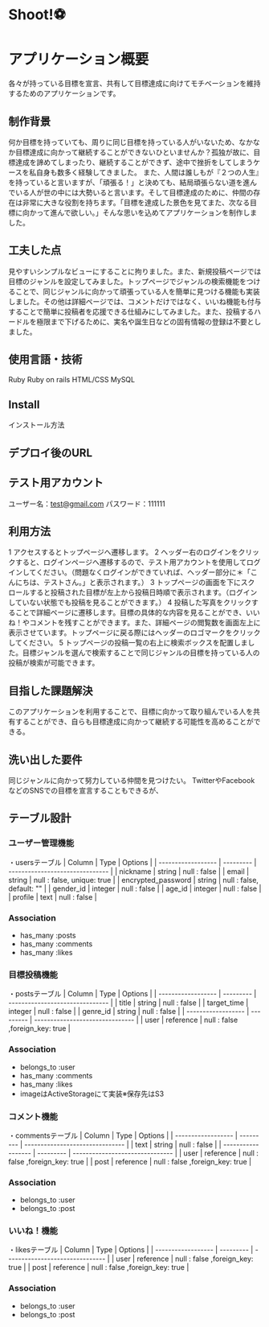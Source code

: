 # Shoot!:soccer:
# アプリケーション概要
各々が持っている目標を宣言、共有して目標達成に向けてモチベーションを維持するためのアプリケーションです。

## 制作背景
何か目標を持っていても、周りに同じ目標を持っている人がいないため、なかなか目標達成に向かって継続することができないひといませんか？孤独が故に、目標達成を諦めてしまったり、継続することができず、途中で挫折をしてしまうケースを私自身も数多く経験してきました。
また、人間は誰しもが『２つの人生』を持っていると言いますが、「頑張る！」と決めても、結局頑張らない道を進んでいる人が世の中には大勢いると言います。そして目標達成のために、仲間の存在は非常に大きな役割を持ちます。「目標を達成した景色を見てまた、次なる目標に向かって進んで欲しい。」そんな思いを込めてアプリケーションを制作しました。

## 工夫した点
見やすいシンプルなビューにすることに拘りました。また、新規投稿ページでは目標のジャンルを設定してみました。トップページでジャンルの検索機能をつけることで、同じジャンルに向かって頑張っている人を簡単に見つける機能も実装しました。その他は詳細ページでは、コメントだけではなく、いいね機能も付与することで簡単に投稿者を応援できる仕組みにしてみました。また、投稿するハードルを極限まで下げるために、実名や誕生日などの固有情報の登録は不要としました。

## 使用言語・技術
Ruby
Ruby on rails
HTML/CSS
MySQL

## Install
インストール方法

## デプロイ後のURL


## テスト用アカウント
ユーザー名：test@gmail.com
パスワード：111111

## 利用方法
1 アクセスするとトップページへ遷移します。
2 ヘッダー右のログインをクリックすると、ログインページへ遷移するので、テスト用アカウントを使用してログインしてください。（問題なくログインができていれば、ヘッダー部分に＊「こんにちは、テストさん。」と表示されます。）
3 トップページの画面を下にスクロールすると投稿された目標が左上から投稿日時順で表示されます。（ログインしていない状態でも投稿を見ることができます。）
4 投稿した写真をクリックすることで詳細ページに遷移します。目標の具体的な内容を見ることができ、いいね！やコメントを残すことができます。また、詳細ページの閲覧数を画面左上に表示させています。トップページに戻る際にはヘッダーのロゴマークをクリックしてください。
5 トップページの投稿一覧の右上に検索ボックスを配置しました。目標ジャンルを選んで検索することで同じジャンルの目標を持っている人の投稿が検索が可能できます。



## 目指した課題解決
このアプリケーションを利用することで、目標に向かって取り組んでいる人を共有することができ、自らも目標達成に向かって継続する可能性を高めることができる。

## 洗い出した要件
同じジャンルに向かって努力している仲間を見つけたい。
TwitterやFacebookなどのSNSでの目標を宣言することもできるが、



## テーブル設計

### ユーザー管理機能
・usersテーブル
| Column             | Type      | Options                         |
| ------------------ | --------- | ------------------------------- |
| nickname           | string    | null : false                    |
| email              | string    | null : false, unique: true      |
| encrypted_password | string    | null : false, default: ""       |
| gender_id          | integer   | null : false                    |
| age_id             | integer   | null : false                    |
| profile            | text      | null : false                    |

### Association
- has_many :posts
- has_many :comments
- has_many :likes

### 目標投稿機能
・postsテーブル
| Column             | Type      | Options                         |
| ------------------ | --------- | ------------------------------- |
| title              | string    | null : false                    |
| target_time        | integer   | null : false                    |
| genre_id           | string    | null : false                    |
| ------------------ | --------- | ------------------------------- |
| user               | reference | null : false ,foreign_key: true |

### Association
- belongs_to :user
- has_many :comments
- has_many :likes
- imageはActiveStorageにて実装※保存先はS3

### コメント機能
・commentsテーブル
| Column             | Type      | Options                         |
| ------------------ | --------- | ------------------------------- |
| text               | string    | null : false                    |
| ------------------ | --------- | ------------------------------- |
| user               | reference | null : false ,foreign_key: true |
| post               | reference | null : false ,foreign_key: true |

### Association
- belongs_to :user
- belongs_to :post

### いいね！機能
・likesテーブル
| Column             | Type      | Options                         |
| ------------------ | --------- | ------------------------------- |
| user               | reference | null : false ,foreign_key: true |
| post               | reference | null : false ,foreign_key: true |

### Association
- belongs_to :user
- belongs_to :post
